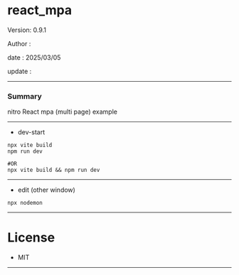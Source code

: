 # react_mpa

 Version: 0.9.1

 Author  : 

 date    : 2025/03/05 

 update  :

***
### Summary

nitro React mpa (multi page)  example

***
* dev-start

```
npx vite build
npm run dev

#OR
npx vite build && npm run dev
```

***
* edit (other window)
```
npx nodemon
```

***
# License

* MIT

***
